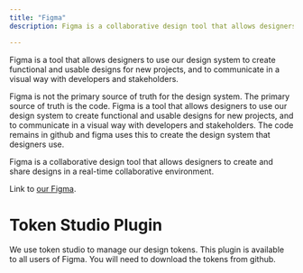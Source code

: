 ```yaml
---
title: "Figma"
description: Figma is a collaborative design tool that allows designers to create and share designs in a real-time collaborative environment.

---
```

Figma is a tool that allows designers to use our design system to create functional and usable designs for new projects, and to communicate in a visual way with developers and stakeholders.

Figma is not the primary source of truth for the design system. The primary source of truth is the code. Figma is a tool that allows designers to use our design system to create functional and usable designs for new projects, and to communicate in a visual way with developers and stakeholders. The code remains in github and figma uses this to create the design system that designers use.

Figma is a collaborative design tool that allows designers to create and share designs in a real-time collaborative environment.

Link to [our Figma](https://www.figma.com/design/385UfuqnKS2TJAKdHKAFEf/DOTSTUDIO.DS?node-id=27-15369&t=5xZtkqlxxV9dYBVQ-1).

# Token Studio Plugin

We use token studio to manage our design tokens. This plugin is available to all users of Figma.
You will need to download the tokens from github.
